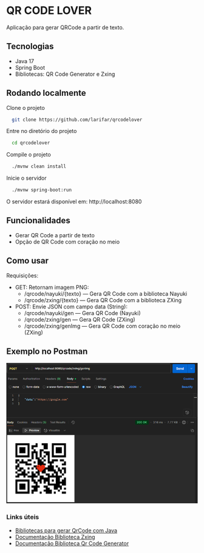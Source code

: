 
# QR CODE LOVER
Aplicação para gerar QRCode a partir de texto.

## Tecnologias
- Java 17
- Spring Boot
- Bibliotecas: QR Code Generator e Zxing

## Rodando localmente

Clone o projeto

```bash
  git clone https://github.com/larifar/qrcodelover
```

Entre no diretório do projeto

```bash
  cd qrcodelover
```

Compile o projeto

```bash
  ./mvnw clean install
```

Inicie o servidor

```bash
  ./mvnw spring-boot:run
```

O servidor estará disponível em: http://localhost:8080


## Funcionalidades

- Gerar QR Code a partir de texto
- Opção de QR Code com coração no meio


## Como usar

Requisições:
- GET:
  Retornam imagem PNG:
    - /qrcode/nayuki/{texto} — Gera QR Code com a biblioteca Nayuki
    - /qrcode/zxing/{texto} — Gera QR Code com a biblioteca ZXing
- POST: Envie JSON com campo data (String):
    - /qrcode/nayuki/gen — Gera QR Code (Nayuki)
    - /qrcode/zxing/gen — Gera QR Code (ZXing)
    - /qrcode/zxing/genImg — Gera QR Code com coração no meio (ZXing)



## Exemplo no Postman
![img.png](src/main/resources/img.png)


### Links úteis
- [Bibliotecas para gerar QrCode com Java](https://www.baeldung.com/java-generating-barcodes-qr-codes)
- [Documentação Biblioteca Zxing](https://github.com/zxing/zxing)
- [Documentação Biblioteca Qr Code Generator](https://github.com/nayuki/QR-Code-generator)